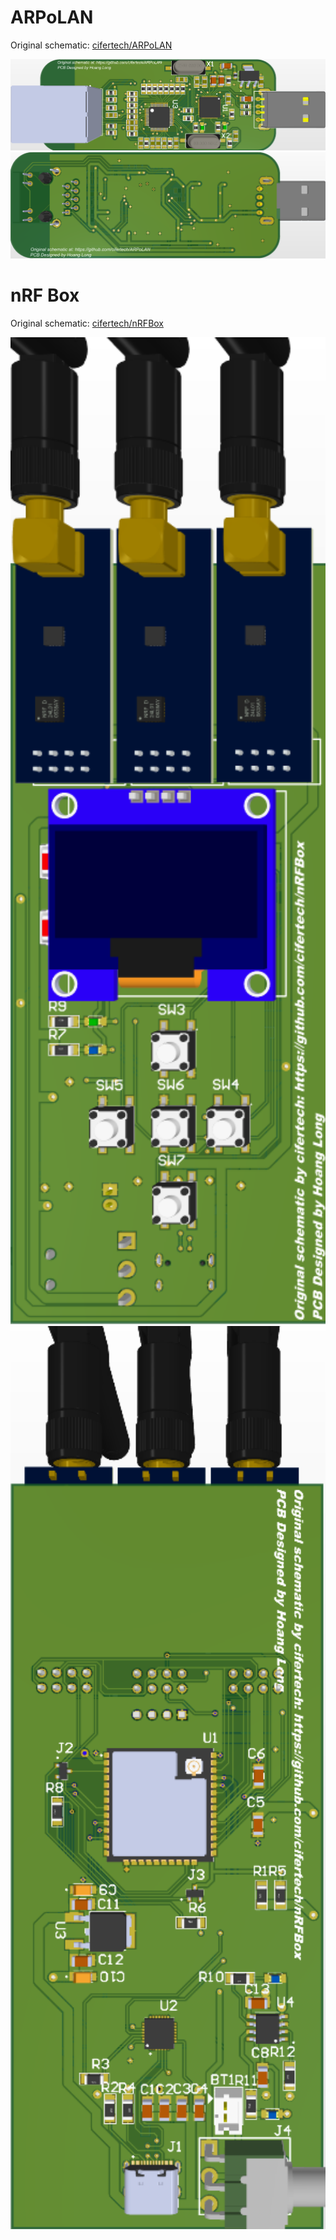 # ARPoLAN
Original schematic: [cifertech/ARPoLAN](https://github.com/cifertech/ARPoLAN)
<div align="center">
    <img src="Network scanning -ARP spoofing_Top layer.png" alt="Smart Traffic Light System" title="Smart Traffic Light System" width="1000">
</div>

<div align="center">
    <img src="Network scanning -ARP spoofing_Bottom layer.png" alt="Smart Traffic Light System" title="Smart Traffic Light System" width="1000">
</div>

# nRF Box
Original schematic: [cifertech/nRFBox](https://github.com/cifertech/nRFBox)
<div align="center">
    <img src="nRF Box_Top layer.png" alt="Smart Traffic Light System" title="Smart Traffic Light System" width="800">
</div>

<div align="center">
    <img src="nRF Box_Bottom layer.png" alt="Smart Traffic Light System" title="Smart Traffic Light System" width="800">
</div>
